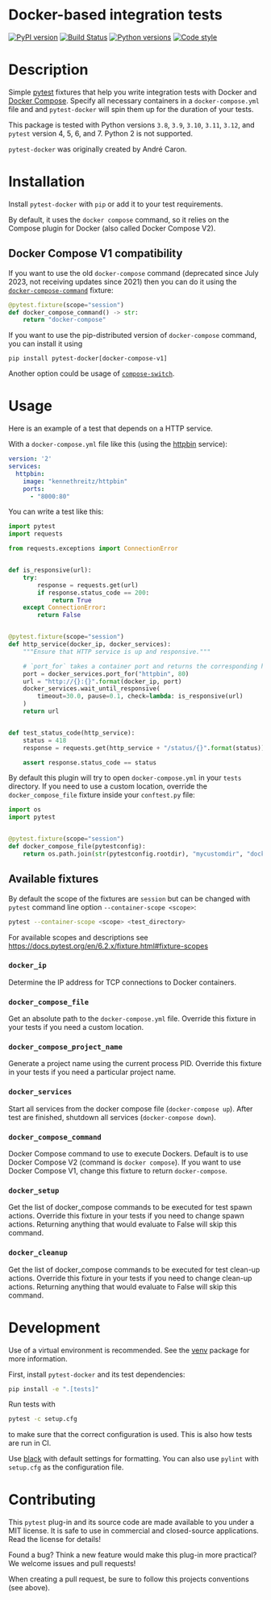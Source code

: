 Docker-based integration tests
=====

[![PyPI version](https://img.shields.io/pypi/v/pytest-docker?color=green)](https://pypi.org/project/pytest-docker/)
[![Build Status](https://github.com/avast/pytest-docker/actions/workflows/tests.yaml/badge.svg?branch=master)](https://github.com/avast/pytest-docker/actions/workflows/tests.yaml)
[![Python versions](https://img.shields.io/pypi/pyversions/pytest-docker)](https://pypi.org/project/pytest-docker/)
[![Code style](https://img.shields.io/badge/formatted%20with-black-black)](https://github.com/psf/black)

# Description

Simple [pytest](http://doc.pytest.org/) fixtures that help you write integration
tests with Docker and [Docker Compose](https://docs.docker.com/compose/).
Specify all necessary containers in a `docker-compose.yml` file and and
`pytest-docker` will spin them up for the duration of your tests.

This package is tested with Python versions `3.8`, `3.9`, `3.10`, `3.11`, `3.12`, 
and `pytest` version 4, 5, 6, and 7. Python 2 is not supported.

`pytest-docker` was originally created by André Caron.

# Installation

Install `pytest-docker` with `pip` or add it to your test requirements.

By default, it uses the `docker compose` command, so it relies on the Compose plugin for Docker (also called Docker Compose V2).

## Docker Compose V1 compatibility

If you want to use the old `docker-compose` command (deprecated since July 2023, not receiving updates since 2021)
 then you can do it using the [`docker-compose-command`](#docker_compose_command) fixture:

```python
@pytest.fixture(scope="session")
def docker_compose_command() -> str:
    return "docker-compose"
```

If you want to use the pip-distributed version of `docker-compose` command, you can install it using

```
pip install pytest-docker[docker-compose-v1]
```

Another option could be usage of [`compose-switch`](https://github.com/docker/compose-switch).

# Usage

Here is an example of a test that depends on a HTTP service.

With a `docker-compose.yml` file like this (using the
[httpbin](https://httpbin.org/) service):

```yaml
version: '2'
services:
  httpbin:
    image: "kennethreitz/httpbin"
    ports:
      - "8000:80"
```

You can write a test like this:

```python
import pytest
import requests

from requests.exceptions import ConnectionError


def is_responsive(url):
    try:
        response = requests.get(url)
        if response.status_code == 200:
            return True
    except ConnectionError:
        return False


@pytest.fixture(scope="session")
def http_service(docker_ip, docker_services):
    """Ensure that HTTP service is up and responsive."""

    # `port_for` takes a container port and returns the corresponding host port
    port = docker_services.port_for("httpbin", 80)
    url = "http://{}:{}".format(docker_ip, port)
    docker_services.wait_until_responsive(
        timeout=30.0, pause=0.1, check=lambda: is_responsive(url)
    )
    return url


def test_status_code(http_service):
    status = 418
    response = requests.get(http_service + "/status/{}".format(status))

    assert response.status_code == status
```

By default this plugin will try to open `docker-compose.yml` in your
`tests` directory. If you need to use a custom location, override the
`docker_compose_file` fixture inside your `conftest.py` file:

```python
import os
import pytest


@pytest.fixture(scope="session")
def docker_compose_file(pytestconfig):
    return os.path.join(str(pytestconfig.rootdir), "mycustomdir", "docker-compose.yml")
```

## Available fixtures

By default the scope of the fixtures are `session` but can be changed with
`pytest` command line option `--container-scope <scope>`:

```bash
pytest --container-scope <scope> <test_directory>
```

For available scopes and descriptions
see <https://docs.pytest.org/en/6.2.x/fixture.html#fixture-scopes>

### `docker_ip`

Determine the IP address for TCP connections to Docker containers.

### `docker_compose_file`

Get an absolute path to the  `docker-compose.yml` file. Override this fixture in
your tests if you need a custom location.

### `docker_compose_project_name`

Generate a project name using the current process PID. Override this fixture in
your tests if you need a particular project name.

### `docker_services`

Start all services from the docker compose file (`docker-compose up`).
After test are finished, shutdown all services (`docker-compose down`).

### `docker_compose_command`

Docker Compose command to use to execute Dockers. Default is to use
Docker Compose V2 (command is `docker compose`). If you want to use
Docker Compose V1, change this fixture to return `docker-compose`.

### `docker_setup`

Get the list of docker_compose commands to be executed for test spawn actions.
Override this fixture in your tests if you need to change spawn actions.
Returning anything that would evaluate to False will skip this command.

### `docker_cleanup`

Get the list of docker_compose commands to be executed for test clean-up actions.
Override this fixture in your tests if you need to change clean-up actions.
Returning anything that would evaluate to False will skip this command.

# Development

Use of a virtual environment is recommended. See the
[venv](https://docs.python.org/3/library/venv.html) package for more
information.

First, install `pytest-docker` and its test dependencies:

```bash
pip install -e ".[tests]"
```

Run tests with

```bash
pytest -c setup.cfg
```

to make sure that the correct configuration is used. This is also how tests are
run in CI.

Use [black](https://pypi.org/project/black/) with default settings for
formatting. You can also use `pylint` with `setup.cfg` as the configuration
file.

# Contributing

This `pytest` plug-in and its source code are made available to you under a MIT
license. It is safe to use in commercial and closed-source applications. Read
the license for details!

Found a bug? Think a new feature would make this plug-in more practical? We
welcome issues and pull requests!

When creating a pull request, be sure to follow this projects conventions (see
above).
